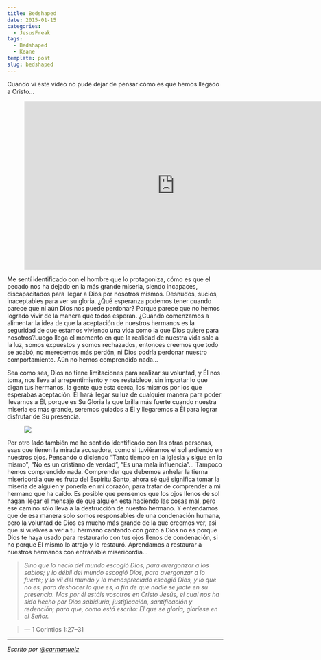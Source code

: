 ```yaml
---
title: Bedshaped
date: 2015-01-15
categories:
  - JesusFreak
tags:
  - Bedshaped
  - Keane
template: post
slug: bedshaped
---
```


Cuando vi este vídeo no pude dejar de pensar cómo es que hemos llegado a Cristo...

<figure><iframe src="https://www.youtube.com/embed/JugGmkvhsKQ?feature=oembed" width="700" height="393" frameborder="0" scrolling="no"></iframe></figure>

Me sentí identificado con el hombre que lo protagoniza, cómo es que el pecado nos ha dejado en la más grande miseria, siendo incapaces, discapacitados para llegar a Dios por nosotros mismos. Desnudos, sucios, inaceptables para ver su gloria. ¿Qué esperanza podemos tener cuando parece que ni aún Dios nos puede perdonar? Porque parece que no hemos logrado vivir de la manera que todos esperan. ¿Cuándo comenzamos a alimentar la idea de que la aceptación de nuestros hermanos es la seguridad de que estamos viviendo una vida como la que Dios quiere para nosotros?Luego llega el momento en que la realidad de nuestra vida sale a la luz, somos expuestos y somos rechazados, entonces creemos que todo se acabó, no merecemos más perdón, ni Dios podría perdonar nuestro comportamiento. Aún no hemos comprendido nada...

Sea como sea, Dios no tiene limitaciones para realizar su voluntad, y Él nos toma, nos lleva al arrepentimiento y nos restablece, sin importar lo que digan tus hermanos, la gente que esta cerca, los mismos por los que esperabas aceptación. Él hará llegar su luz de cualquier manera para poder llevarnos a Él, porque es Su Gloria la que brilla más fuerte cuando nuestra miseria es más grande, seremos guiados a Él y llegaremos a Él para lograr disfrutar de Su presencia.

<figure>

![](https://cdn-images-1.medium.com/max/800/0*aAmRiQkRo5_WXTwO.jpg)

</figure>

Por otro lado también me he sentido identificado con las otras personas, esas que tienen la mirada acusadora, como si tuviéramos el sol ardiendo en nuestros ojos. Pensando o diciendo “Tanto tiempo en la iglesia y sigue en lo mismo”, “No es un cristiano de verdad”, “Es una mala influencia”… Tampoco hemos comprendido nada. Comprender que debemos anhelar la tierna misericordia que es fruto del Espíritu Santo, ahora sé qué significa tomar la miseria de alguien y ponerla en mi corazón, para tratar de comprender a mi hermano que ha caído. Es posible que pensemos que los ojos llenos de sol hagan llegar el mensaje de que alguien esta haciendo las cosas mal, pero ese camino sólo lleva a la destrucción de nuestro hermano. Y entendamos que de esa manera solo somos responsables de una condenación humana, pero la voluntad de Dios es mucho más grande de la que creemos ver, asi que si vuelves a ver a tu hermano cantando con gozo a Dios no es porque Dios te haya usado para restaurarlo con tus ojos llenos de condenación, si no porque Él mismo lo atrajo y lo restauró. Aprendamos a restaurar a nuestros hermanos con entrañable misericordia…

> _Sino que lo necio del mundo escogió Dios, para avergonzar a los sabios; y lo débil del mundo escogió Dios, para avergonzar a lo fuerte; y lo vil del mundo y lo menospreciado escogió Dios, y lo que no es, para deshacer lo que es, a fin de que nadie se jacte en su presencia. Mas por él estáis vosotros en Cristo Jesús, el cual nos ha sido hecho por Dios sabiduría, justificación, santificación y redención; para que, como está escrito: El que se gloría, gloríese en el Señor._

> — 1 Corintios 1:27–31

---

</div>

_Escrito por_ [_@carmanuelz_](https://twiter.com/carmanuelz)
